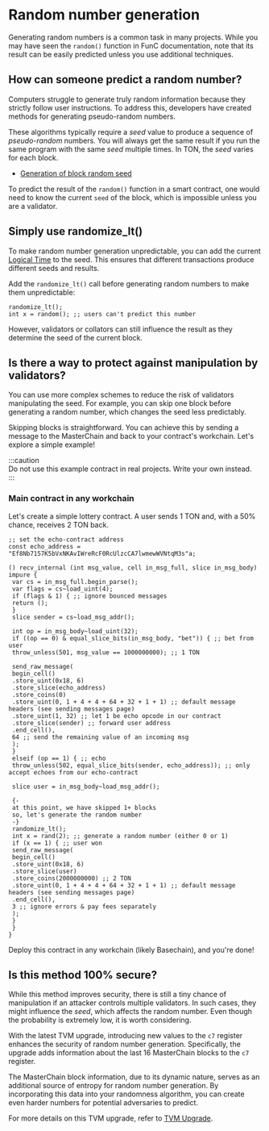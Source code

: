 # Random number generation

Generating random numbers is a common task in many projects. While you may have seen the `random()` function in FunC documentation, note that its result can be easily predicted unless you use additional techniques.

## How can someone predict a random number?

Computers struggle to generate truly random information because they strictly follow user instructions. To address this, developers have created methods for generating pseudo-random numbers.

These algorithms typically require a _seed_ value to produce a sequence of _pseudo-random_ numbers. You will always get the same result if you run the same program with the same _seed_ multiple times. In TON, the _seed_ varies for each block.

- [Generation of block random seed](/v3/guidelines/smart-contracts/security/random)

To predict the result of the `random()` function in a smart contract, one would need to know the current `seed` of the block, which is impossible unless you are a validator.

## Simply use randomize_lt()

To make random number generation unpredictable, you can add the current [Logical Time](/v3/documentation/smart-contracts/message-management/messages-and-transactions#what-is-a-logical-time) to the seed. This ensures that different transactions produce different seeds and results.

Add the `randomize_lt()` call before generating random numbers to make them unpredictable:

```func
randomize_lt();
int x = random(); ;; users can't predict this number
```

However, validators or collators can still influence the result as they determine the seed of the current block.

## Is there a way to protect against manipulation by validators?

You can use more complex schemes to reduce the risk of validators manipulating the seed. For example, you can skip one block before generating a random number, which changes the seed less predictably.

Skipping blocks is straightforward. You can achieve this by sending a message to the MasterChain and back to your contract's workchain. Let's explore a simple example!

:::caution  
Do not use this example contract in real projects. Write your own instead.  
:::

### Main contract in any workchain

Let's create a simple lottery contract. A user sends 1 TON and, with a 50% chance, receives 2 TON back.

```func
;; set the echo-contract address
const echo_address = "Ef8Nb7157K5bVxNKAvIWreRcF0RcUlzcCA7lwmewWVNtqM3s"a;

() recv_internal (int msg_value, cell in_msg_full, slice in_msg_body) impure {
 var cs = in_msg_full.begin_parse();
 var flags = cs~load_uint(4);
 if (flags & 1) { ;; ignore bounced messages
 return ();
 }
 slice sender = cs~load_msg_addr();

 int op = in_msg_body~load_uint(32);
 if ((op == 0) & equal_slice_bits(in_msg_body, "bet")) { ;; bet from user
 throw_unless(501, msg_value == 1000000000); ;; 1 TON

 send_raw_message(
 begin_cell()
 .store_uint(0x18, 6)
 .store_slice(echo_address)
 .store_coins(0)
 .store_uint(0, 1 + 4 + 4 + 64 + 32 + 1 + 1) ;; default message headers (see sending messages page)
 .store_uint(1, 32) ;; let 1 be echo opcode in our contract
 .store_slice(sender) ;; forward user address
 .end_cell(),
 64 ;; send the remaining value of an incoming msg
 );
 }
 elseif (op == 1) { ;; echo
 throw_unless(502, equal_slice_bits(sender, echo_address)); ;; only accept echoes from our echo-contract

 slice user = in_msg_body~load_msg_addr();

 {-
 at this point, we have skipped 1+ blocks
 so, let's generate the random number
 -}
 randomize_lt();
 int x = rand(2); ;; generate a random number (either 0 or 1)
 if (x == 1) { ;; user won
 send_raw_message(
 begin_cell()
 .store_uint(0x18, 6)
 .store_slice(user)
 .store_coins(2000000000) ;; 2 TON
 .store_uint(0, 1 + 4 + 4 + 64 + 32 + 1 + 1) ;; default message headers (see sending messages page)
 .end_cell(),
 3 ;; ignore errors & pay fees separately
 );
 }
 }
}
```

Deploy this contract in any workchain (likely Basechain), and you're done!

## Is this method 100% secure?

While this method improves security, there is still a tiny chance of manipulation if an attacker controls multiple validators. In such cases, they might influence the _seed_, which affects the random number. Even though the probability is extremely low, it is worth considering.

With the latest TVM upgrade, introducing new values to the `c7` register enhances the security of random number generation. Specifically, the upgrade adds information about the last 16 MasterChain blocks to the `c7` register.

The MasterChain block information, due to its dynamic nature, serves as an additional source of entropy for random number generation. By incorporating this data into your randomness algorithm, you can create even harder numbers for potential adversaries to predict.

For more details on this TVM upgrade, refer to [TVM Upgrade](/v3/documentation/tvm/changelog/tvm-upgrade-2023-07).
